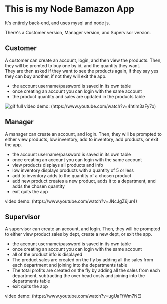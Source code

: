 <h1>This is my Node Bamazon App</h1>
<p>It's entirely back-end, and uses mysql and node js.</p>
<p>There's a Customer version, Manager version, and Supervisor version.</p>

<h2>Customer</h2>
A customer can create an account, login, and then view the products. Then, they will be promted to buy one by id, and the quantity they want.<br>
They are then asked if they want to see the products again, if they say yes they can buy another, if not they will exit the app.
<br>
<ul>
<li>the account username/password is saved in its own table</li>
<li>once creating an account you can login with the same account</li>
<li>the product quantity and sales are updated in the products table</li>
</ul>
<img src="https://media.giphy.com/media/xT1R9TSREdgo03yenm/giphy.gif" alt="gif">
full video demo: (https://www.youtube.com/watch?v=4htim3aFy7o)

<h2>Manager</h2>
A manager can create an account, and login. Then, they will be prompted to either view products, low inventory, add to inventory, add products, or exit the app.
<br>
<ul>
<li>the account username/password is saved in its own table</li>
<li>once creating an account you can login with the same account</li>
<li>view products displays all products and info</li>
<li>low inventory displays products with a quantity of 5 or less</li>
<li>add to inventory adds to the quantity of a chosen product</li>
<li>add new product creates a new product, adds it to a department, and adds the chosen quantity</li>
<li>exit quits the app</li>
</ul>
video demo: (https://www.youtube.com/watch?v=JNcJgZ6jur4)

<h2>Supervisor</h2>
A supervisor can create an account, and login. Then, they will be prompted to either view product sales by dept, create a new dept, or exit the app.
<br>
<ul>
<li>the account username/password is saved in its own table</li>
<li>once creating an account you can login with the same account</li>
<li>all of the product info is displayed</li>
<li>The product sales are created on the fly by adding all the sales from each department and joining into the departments table</li>
<li>The total profits are created on the fly by adding all the sales from each department, subtracting the over head costs and joining into the departments table</li>
<li>exit quits the app</li>
</ul>
video demo: (https://www.youtube.com/watch?v=ugUaFfWm7NE)


